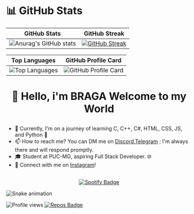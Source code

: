 # 📊 GitHub Stats
| GitHub Stats | GitHub Streak |
|--------------|---------------|
| ![Anurag's GitHub stats](https://github-readme-stats.vercel.app/api?username=bragadz&show_icons=true&theme=radical&hide_border=false&include_all_commits=true&count_private=true) | [![GitHub Streak](https://streak-stats.demolab.com/?user=bragadz&theme=dark&hide_border=false)](https://git.io/streak-stats) |

| Top Languages | GitHub Profile Card |
|---------------|---------------------|
| ![Top Languages](https://github-readme-stats.vercel.app/api/top-langs/?username=bragadz&theme=radical&hide_border=false&include_all_commits=true&count_private=true&layout=compact) | ![GitHub Profile Card](http://github-profile-summary-cards.vercel.app/api/cards/profile-details?username=bragadz&theme=radical) |

# <p align="center">👋 Hello, i'm BRAGA Welcome to my World </p>

- 🌱 Currently, I'm on a journey of learning C, C++, C#, HTML, CSS, JS, and Python 🚀
- 📫 How to reach me? You can DM me on [Discord](https://discordapp.com/users/1057518718378324009),[Telegram](https://t.me/Bragadzz) ; I'm always there and will respond promptly.
- 🎓 Student at PUC-MG, aspiring Full Stack Developer. 🌐
- 🔗 Connect with me on [Instagram](https://www.instagram.com/bragadzz/)!

##

<p align="center">
    <a href="https://spotify-github-profile.vercel.app/api/view.svg?uid=ku3g4wazv40kuhzwmzezbgy4e&redirect=true">
        <img src="https://spotify-github-profile.vercel.app/api/view.svg?uid=ku3g4wazv40kuhzwmzezbgy4e&cover_image=true&theme=default&show_offline=true&background_color=121212&interchange=true&bar_color=53b14f&bar_color_cover=true" alt="Spotify Badge">
    </a>
</p>

![Snake animation](https://github.com/LuigiGF/LuigiGF/blob/output/github-contribution-grid-snake.svg)

![Profile views](https://komarev.com/ghpvc/?username=bragadz&label=PROFILE+VIEWS) [![Repos Badge](https://badges.pufler.dev/repos/bagadz)](https://badges.pufler.dev)
